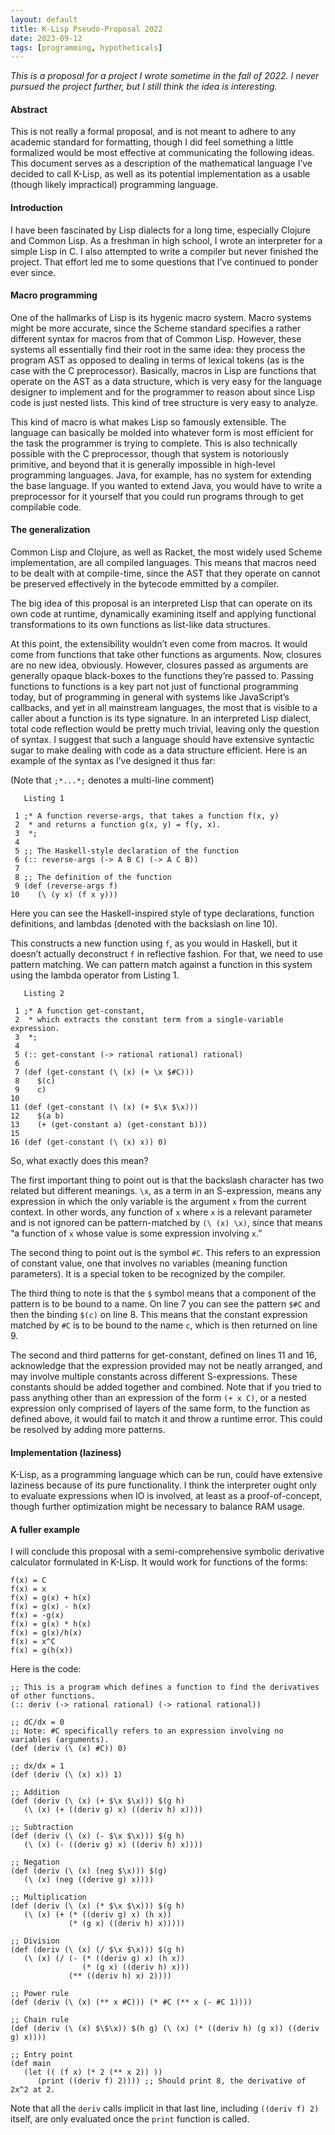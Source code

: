 ```yaml
---
layout: default
title: K-Lisp Pseudo-Proposal 2022
date: 2023-09-12
tags: [programming, hypotheticals]
---
```


_This is a proposal for a project I wrote sometime in the fall of 2022. I never pursued the project further, but I still think the idea is interesting._

#### Abstract

This is not really a formal proposal, and is not meant to adhere to any academic
standard for formatting, though I did feel something a little formalized would be
most effective at communicating the following ideas. This document serves as a
description of the mathematical language I’ve decided to call K-Lisp, as well as
its potential implementation as a usable (though likely impractical) programming
language.

#### Introduction

I have been fascinated by Lisp dialects for a long time, especially Clojure and
Common Lisp. As a freshman in high school, I wrote an interpreter for a simple
Lisp in C. I also attempted to write a compiler but never finished the project.
That effort led me to some questions that I’ve continued to ponder ever since.

#### Macro programming

One of the hallmarks of Lisp is its hygenic macro system. Macro systems might
be more accurate, since the Scheme standard specifies a rather different syntax
for macros from that of Common Lisp. However, these systems all essentially
find their root in the same idea: they process the program AST as opposed to
dealing in terms of lexical tokens (as is the case with the C preprocessor).
Basically, macros in Lisp are functions that operate on the AST as a data
structure, which is very easy for the language designer to implement and for the
programmer to reason about since Lisp code is just nested lists. This kind of
tree structure is very easy to analyze.

This kind of macro is what makes Lisp so famously extensible. The language
can basically be molded into whatever form is most efficient for the task the
programmer is trying to complete. This is also technically possible with the C
preprocessor, though that system is notoriously primitive, and beyond that it is
generally impossible in high-level programming languages. Java, for example, has
no system for extending the base language. If you wanted to extend Java, you
would have to write a preprocessor for it yourself that you could run programs
through to get compilable code.

#### The generalization

Common Lisp and Clojure, as well as Racket, the most widely used Scheme
implementation, are all compiled languages. This means that macros need to
be dealt with at compile-time, since the AST that they operate on cannot be
preserved effectively in the bytecode emmitted by a compiler.

The big idea of this proposal is an interpreted Lisp that can operate on its
own code at runtime, dynamically examining itself and applying functional
transformations to its own functions as list-like data structures.

At this point, the extensibility wouldn’t even come from macros. It would come
from functions that take other functions as arguments. Now, closures are no new
idea, obviously. However, closures passed as arguments are generally opaque
black-boxes to the functions they’re passed to. Passing functions to functions is a
key part not just of functional programming today, but of programming in general
with systems like JavaScript’s callbacks, and yet in all mainstream languages,
the most that is visible to a caller about a function is its type signature.
In an interpreted Lisp dialect, total code reflection would be pretty much trivial,
leaving only the question of syntax. I suggest that such a language should have
extensive syntactic sugar to make dealing with code as a data structure efficient.
Here is an example of the syntax as I’ve designed it thus far:

(Note that `;*...*;` denotes a multi-line comment)

```
   Listing 1

 1 ;* A function reverse-args, that takes a function f(x, y)
 2  * and returns a function g(x, y) = f(y, x).
 3  *;
 4
 5 ;; The Haskell-style declaration of the function
 6 (:: reverse-args (-> A B C) (-> A C B))
 7
 8 ;; The definition of the function
 9 (def (reverse-args f)
10    (\ (y x) (f x y)))
```

Here you can see the Haskell-inspired style of type declarations, function definitions,
and lambdas (denoted with the backslash on line 10).

This constructs a new function using `f`, as you would in Haskell, but it doesn’t
actually deconstruct `f` in reflective fashion. For that, we need to use pattern
matching. We can pattern match against a function in this system using the
lambda operator from Listing 1.

```
   Listing 2

 1 ;* A function get-constant,
 2  * which extracts the constant term from a single-variable expression.
 3  *;
 4
 5 (:: get-constant (-> rational rational) rational)
 6
 7 (def (get-constant (\ (x) (+ \x $#C)))
 8    $(c)
 9    c)
10
11 (def (get-constant (\ (x) (+ $\x $\x)))
12    $(a b)
13    (+ (get-constant a) (get-constant b)))
15
16 (def (get-constant (\ (x) x)) 0)
```

So, what exactly does this mean?

The first important thing to point out is that the backslash character has two
related but different meanings. `\x`, as a term in an S-expression, means any
expression in which the only variable is the argument `x` from the current context.
In other words, any function of `x` where `x` is a relevant parameter and is not
ignored can be pattern-matched by `(\ (x) \x)`, since that means “a function
of `x` whose value is some expression involving `x`.”

The second thing to point out is the symbol `#C`. This refers to an expression of
constant value, one that involves no variables (meaning function parameters). It
is a special token to be recognized by the compiler.

The third thing to note is that the `$` symbol means that a component of the
pattern is to be bound to a name. On line 7 you can see the pattern `$#C` and then
the binding `$(c)` on line 8. This means that the constant expression matched
by `#C` is to be bound to the name `c`, which is then returned on line 9.

The second and third patterns for get-constant, defined on lines 11 and 16, acknowledge that the expression provided may not be neatly arranged, and may
involve multiple constants across different S-expressions. These constants should
be added together and combined.
Note that if you tried to pass anything other than an expression of the form `(+ x C)`, or a nested expression only comprised of layers of the same form, to the
function as defined above, it would fail to match it and throw a runtime error.
This could be resolved by adding more patterns.

#### Implementation (laziness)

K-Lisp, as a programming language which can be run, could have extensive
laziness because of its pure functionality. I think the interpreter ought only to
evaluate expressions when IO is involved, at least as a proof-of-concept, though
further optimization might be necessary to balance RAM usage.

#### A fuller example

I will conclude this proposal with a semi-comprehensive symbolic derivative
calculator formulated in K-Lisp. It would work for functions of the forms:

```
f(x) = C
f(x) = x
f(x) = g(x) + h(x)
f(x) = g(x) - h(x)
f(x) = -g(x)
f(x) = g(x) * h(x)
f(x) = g(x)/h(x)
f(x) = x^C
f(x) = g(h(x))
```

Here is the code:

```
;; This is a program which defines a function to find the derivatives of other functions.
(:: deriv (-> rational rational) (-> rational rational))

;; dC/dx = 0
;; Note: #C specifically refers to an expression involving no variables (arguments).
(def (deriv (\ (x) #C)) 0)

;; dx/dx = 1
(def (deriv (\ (x) x)) 1)

;; Addition
(def (deriv (\ (x) (+ $\x $\x))) $(g h)
   (\ (x) (+ ((deriv g) x) ((deriv h) x))))

;; Subtraction
(def (deriv (\ (x) (- $\x $\x))) $(g h)
   (\ (x) (- ((deriv g) x) ((deriv h) x))))

;; Negation
(def (deriv (\ (x) (neg $\x))) $(g)
   (\ (x) (neg ((derive g) x))))

;; Multiplication
(def (deriv (\ (x) (* $\x $\x))) $(g h)
   (\ (x) (+ (* ((deriv g) x) (h x))
             (* (g x) ((deriv h) x)))))

;; Division
(def (deriv (\ (x) (/ $\x $\x))) $(g h)
   (\ (x) (/ (- (* ((deriv g) x) (h x))
                (* (g x) ((deriv h) x)))
             (** ((deriv h) x) 2))))

;; Power rule
(def (deriv (\ (x) (** x #C))) (* #C (** x (- #C 1))))

;; Chain rule
(def (deriv (\ (x) $\$\x)) $(h g) (\ (x) (* ((deriv h) (g x)) ((deriv g) x))))

;; Entry point
(def main
   (let (( (f x) (* 2 (** x 2)) ))
      (print ((deriv f) 2)))) ;; Should print 8, the derivative of 2x^2 at 2.
```

Note that all the `deriv` calls implicit in that last line, including `((deriv f) 2)` itself, are only evaluated once the `print` function is called.

